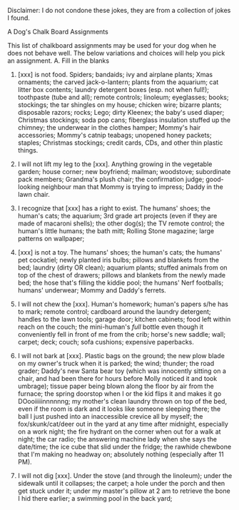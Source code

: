 Disclaimer: I do not condone these jokes, they are from a collection of jokes I found.

A Dog's Chalk Board Assignments

This list of chalkboard assignments may be used for your dog when he does not behave well. The below variations and choices will help you pick an assignment. A. Fill in the blanks

1. [xxx] is not food.
Spiders; bandaids; ivy and airplane plants; Xmas ornaments; the carved jack-o-lantern; plants from the aquarium; cat litter box contents; laundry detergent boxes (esp. not when full!); toothpaste (tube and all); remote controls; linoleum; eyeglasses; books; stockings; the tar shingles on my house; chicken wire; bizarre plants; disposable razors; rocks; Lego; dirty Kleenex; the baby's used diaper; Christmas stockings; soda pop cans; fiberglass insulation stuffed up the chimney; the underwear in the clothes hamper; Mommy's hair accessories; Mommy's catnip teabags; unopened honey packets; staples; Christmas stockings; credit cards, CDs, and other thin plastic things.

2. I will not lift my leg to the [xxx].
Anything growing in the vegetable garden; house corner; new boyfriend; mailman; woodstove; subordinate pack members; Grandma's plush chair; the confirmation judge; good-looking neighbour man that Mommy is trying to impress; Daddy in the lawn chair.

3. I recognize that [xxx] has a right to exist.
The humans' shoes; the human's cats; the aquarium; 3rd grade art projects (even if they are made of macaroni shells); the other dog(s); the TV remote control; the human's little humans; the bath mitt; Rolling Stone magazine; large patterns on wallpaper;

4. [xxx] is not a toy.
The humans' shoes; the human's cats; the humans' pet cockatiel; newly planted iris bulbs; pillows and blankets from the bed; laundry (dirty OR clean); aquarium plants; stuffed animals from on top of the chest of drawers; pillows and blankets from the newly made bed; the hose that's filling the kiddie pool; the humans' Nerf footballs; humans' underwear; Mommy and Daddy's ferrets.

5. I will not chew the [xxx].
Human's homework; human's papers s/he has to mark; remote control; cardboard around the laundry detergent; handles to the lawn tools; garage door; kitchen cabinets; food left within reach on the couch; the mini-human's *full* bottle even though it conveniently fell in front of me from the crib; horse's new saddle; wall; carpet; deck; couch; sofa cushions; expensive paperbacks.

6. I will not bark at [xxx].
Plastic bags on the ground; the new plow blade on my owner's truck when it is parked; the wind; thunder; the road grader; Daddy's new Santa bear toy (which was innocently sitting on a chair, and had been there for hours before Molly noticed it and took umbrage); tissue paper being blown along the floor by air from the furnace; the spring doorstop when I or the kid flips it and makes it go DOooiiiiinnnnnng; my mother's clean laundry thrown on top of the bed, even if the room is dark and it looks like someone sleeping there; the ball I just pushed into an inaccessible crevice all by myself; the fox/skunk/cat/deer out in the yard at any time after midnight, especially on a work night; the fire hydrant on the corner when out for a walk at night; the car radio; the answering machine lady when she says the date/time; the ice cube that slid under the fridge; the rawhide chewbone that I'm making no headway on; absolutely nothing (especially after 11 PM).

7. I will not dig [xxx].
Under the stove (and through the linoleum); under the sidewalk until it collapses; the carpet; a hole under the porch and then get stuck under it; under my master's pillow at 2 am to retrieve the bone I hid there earlier; a swimming pool in the back yard;

